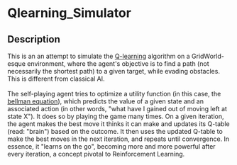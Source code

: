 # Qlearning_Simulator

## Description
This is an an attempt to simulate the [Q-learning](https://en.wikipedia.org/wiki/Q-learning) algorithm on a GridWorld-esque environment, where the agent's objective is to find a path (not necessarily the shortest path) to a given target, while evading obstacles. This is different from classical AI. 
<br> 
<br>
The self-playing agent tries to optimize a utility function (in this case, the [bellman equation](https://en.wikipedia.org/wiki/Bellman_equation)), which predicts the value of a given state and an associated action (in other words, "what have I gained out of moving left at state X"). It does so by playing the game many times. On a given iteration, the agent makes the best move it thinks it can make and updates its Q-table (read: "brain") based on the outcome. It then uses the updated Q-table to make the best moves in the next iteration, and repeats until convergence.  In essence, it "learns on the go", becoming more and more powerful after every iteration, a concept pivotal to Reinforcement Learning.   

